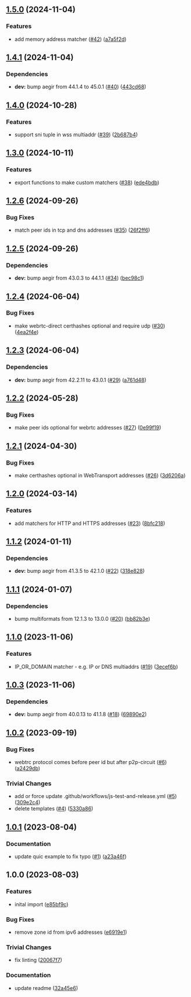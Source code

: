 ## [1.5.0](https://github.com/multiformats/js-multiaddr-matcher/compare/v1.4.1...v1.5.0) (2024-11-04)

### Features

* add memory address matcher ([#42](https://github.com/multiformats/js-multiaddr-matcher/issues/42)) ([a7a5f2d](https://github.com/multiformats/js-multiaddr-matcher/commit/a7a5f2dcda39910095e2f7a47a1a20a2ebb530e7))

## [1.4.1](https://github.com/multiformats/js-multiaddr-matcher/compare/v1.4.0...v1.4.1) (2024-11-04)

### Dependencies

* **dev:** bump aegir from 44.1.4 to 45.0.1 ([#40](https://github.com/multiformats/js-multiaddr-matcher/issues/40)) ([443cd68](https://github.com/multiformats/js-multiaddr-matcher/commit/443cd6841c6623c6e2dc0dc7a83108f1d3dc4a0d))

## [1.4.0](https://github.com/multiformats/js-multiaddr-matcher/compare/v1.3.0...v1.4.0) (2024-10-28)

### Features

* support sni tuple in wss multiaddr ([#39](https://github.com/multiformats/js-multiaddr-matcher/issues/39)) ([2b687b4](https://github.com/multiformats/js-multiaddr-matcher/commit/2b687b4e3b74e33dadf64cbb58c8c3076e23ed37))

## [1.3.0](https://github.com/multiformats/js-multiaddr-matcher/compare/v1.2.6...v1.3.0) (2024-10-11)

### Features

* export functions to make custom matchers ([#38](https://github.com/multiformats/js-multiaddr-matcher/issues/38)) ([ede4bdb](https://github.com/multiformats/js-multiaddr-matcher/commit/ede4bdb99b1fb5ad65acb2cb220c04081e2c0285))

## [1.2.6](https://github.com/multiformats/js-multiaddr-matcher/compare/v1.2.5...v1.2.6) (2024-09-26)

### Bug Fixes

* match peer ids in tcp and dns addresses ([#35](https://github.com/multiformats/js-multiaddr-matcher/issues/35)) ([26f2ff6](https://github.com/multiformats/js-multiaddr-matcher/commit/26f2ff683914c12f111c7dccb7d4676fbfd9edde))

## [1.2.5](https://github.com/multiformats/js-multiaddr-matcher/compare/v1.2.4...v1.2.5) (2024-09-26)

### Dependencies

* **dev:** bump aegir from 43.0.3 to 44.1.1 ([#34](https://github.com/multiformats/js-multiaddr-matcher/issues/34)) ([bec98c1](https://github.com/multiformats/js-multiaddr-matcher/commit/bec98c155f2a8af4b5b3aacdc1621e5d1670293b))

## [1.2.4](https://github.com/multiformats/js-multiaddr-matcher/compare/v1.2.3...v1.2.4) (2024-06-04)


### Bug Fixes

* make webrtc-direct certhashes optional and require udp ([#30](https://github.com/multiformats/js-multiaddr-matcher/issues/30)) ([4ea2f4e](https://github.com/multiformats/js-multiaddr-matcher/commit/4ea2f4e864c366b18ea7c574b00a9b5e8a9ebd48))

## [1.2.3](https://github.com/multiformats/js-multiaddr-matcher/compare/v1.2.2...v1.2.3) (2024-06-04)


### Dependencies

* **dev:** bump aegir from 42.2.11 to 43.0.1 ([#29](https://github.com/multiformats/js-multiaddr-matcher/issues/29)) ([a761d48](https://github.com/multiformats/js-multiaddr-matcher/commit/a761d48d69ee894c7326e198c36a8b0b8a4c5592))

## [1.2.2](https://github.com/multiformats/js-multiaddr-matcher/compare/v1.2.1...v1.2.2) (2024-05-28)


### Bug Fixes

* make peer ids optional for webrtc addresses ([#27](https://github.com/multiformats/js-multiaddr-matcher/issues/27)) ([0e99f19](https://github.com/multiformats/js-multiaddr-matcher/commit/0e99f19d6fc346f1c59802ea64513e610c7fc48c))

## [1.2.1](https://github.com/multiformats/js-multiaddr-matcher/compare/v1.2.0...v1.2.1) (2024-04-30)


### Bug Fixes

* make certhashes optional in WebTransport addresses ([#26](https://github.com/multiformats/js-multiaddr-matcher/issues/26)) ([3d6206a](https://github.com/multiformats/js-multiaddr-matcher/commit/3d6206a977d2210d2ef983858b9622c37f9b6f91))

## [1.2.0](https://github.com/multiformats/js-multiaddr-matcher/compare/v1.1.2...v1.2.0) (2024-03-14)


### Features

* add matchers for HTTP and HTTPS addresses ([#23](https://github.com/multiformats/js-multiaddr-matcher/issues/23)) ([8bfc218](https://github.com/multiformats/js-multiaddr-matcher/commit/8bfc218fd216426657115b87ba285c9f386ea618))

## [1.1.2](https://github.com/multiformats/js-multiaddr-matcher/compare/v1.1.1...v1.1.2) (2024-01-11)


### Dependencies

* **dev:** bump aegir from 41.3.5 to 42.1.0 ([#22](https://github.com/multiformats/js-multiaddr-matcher/issues/22)) ([318e828](https://github.com/multiformats/js-multiaddr-matcher/commit/318e82844834d3e59e9cef88b4b9dc6cab1c9a74))

## [1.1.1](https://github.com/multiformats/js-multiaddr-matcher/compare/v1.1.0...v1.1.1) (2024-01-07)


### Dependencies

* bump multiformats from 12.1.3 to 13.0.0 ([#20](https://github.com/multiformats/js-multiaddr-matcher/issues/20)) ([bb82b3e](https://github.com/multiformats/js-multiaddr-matcher/commit/bb82b3e399f4c768a8ee92fbf6890e818a8ac656))

## [1.1.0](https://github.com/multiformats/js-multiaddr-matcher/compare/v1.0.3...v1.1.0) (2023-11-06)


### Features

* IP_OR_DOMAIN matcher - e.g. IP or DNS multiaddrs ([#19](https://github.com/multiformats/js-multiaddr-matcher/issues/19)) ([3ecef6b](https://github.com/multiformats/js-multiaddr-matcher/commit/3ecef6b8fcbe87f43455da4a1056af0a9461671e))

## [1.0.3](https://github.com/multiformats/js-multiaddr-matcher/compare/v1.0.2...v1.0.3) (2023-11-06)


### Dependencies

* **dev:** bump aegir from 40.0.13 to 41.1.8 ([#18](https://github.com/multiformats/js-multiaddr-matcher/issues/18)) ([69890e2](https://github.com/multiformats/js-multiaddr-matcher/commit/69890e29a79b4fa0ba7ec993644d157fac53a256))

## [1.0.2](https://github.com/multiformats/js-multiaddr-matcher/compare/v1.0.1...v1.0.2) (2023-09-19)


### Bug Fixes

* webtrc protocol comes before peer id but after p2p-circuit ([#6](https://github.com/multiformats/js-multiaddr-matcher/issues/6)) ([a2429db](https://github.com/multiformats/js-multiaddr-matcher/commit/a2429db190bcd4d1b6aa5e6b0ecfd3fe1aaff45a))


### Trivial Changes

* add or force update .github/workflows/js-test-and-release.yml ([#5](https://github.com/multiformats/js-multiaddr-matcher/issues/5)) ([309e2c4](https://github.com/multiformats/js-multiaddr-matcher/commit/309e2c4028034b1279f96b805dd951111768cb3b))
* delete templates ([#4](https://github.com/multiformats/js-multiaddr-matcher/issues/4)) ([5330a86](https://github.com/multiformats/js-multiaddr-matcher/commit/5330a86dd2e3f5d7e0c35036491b0a9b2fefeba2))

## [1.0.1](https://github.com/multiformats/js-multiaddr-matcher/compare/v1.0.0...v1.0.1) (2023-08-04)


### Documentation

* update quic example to fix typo ([#1](https://github.com/multiformats/js-multiaddr-matcher/issues/1)) ([a23a46f](https://github.com/multiformats/js-multiaddr-matcher/commit/a23a46fb4b950975376c427cfb6efb3054832853))

## 1.0.0 (2023-08-03)


### Features

* inital import ([e85bf9c](https://github.com/multiformats/js-multiaddr-matcher/commit/e85bf9c2f6534f9238135e8746fbefa3cff6b1c3))


### Bug Fixes

* remove zone id from ipv6 addresses ([e6919e1](https://github.com/multiformats/js-multiaddr-matcher/commit/e6919e1875f7f579ffb1fa4f5686d728e87983e2))


### Trivial Changes

* fix linting ([20067f7](https://github.com/multiformats/js-multiaddr-matcher/commit/20067f70a740d2c4a2622bf0ba6c3476d5e417a6))


### Documentation

* update readme ([32a45e6](https://github.com/multiformats/js-multiaddr-matcher/commit/32a45e61ec3fad262d1c4f50ca21a34a56792059))
